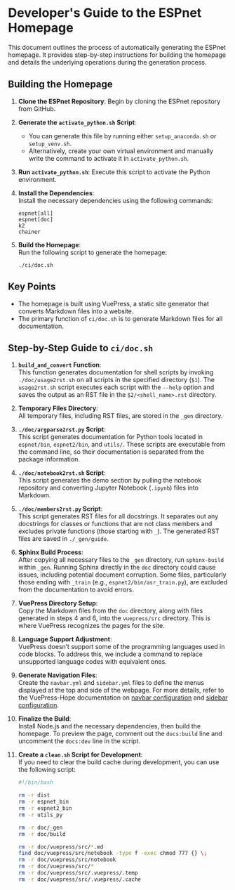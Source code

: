 
# Developer's Guide to the ESPnet Homepage

This document outlines the process of automatically generating the ESPnet homepage. It provides step-by-step instructions for building the homepage and details the underlying operations during the generation process.

## Building the Homepage

1. **Clone the ESPnet Repository**: Begin by cloning the ESPnet repository from GitHub.

2. **Generate the `activate_python.sh` Script**:  
   - You can generate this file by running either `setup_anaconda.sh` or `setup_venv.sh`.
   - Alternatively, create your own virtual environment and manually write the command to activate it in `activate_python.sh`.

3. **Run `activate_python.sh`**: Execute this script to activate the Python environment.

4. **Install the Dependencies**:  
   Install the necessary dependencies using the following commands:
   ```
   espnet[all]
   espnet[doc]
   k2
   chainer
   ```

5. **Build the Homepage**:  
   Run the following script to generate the homepage:
   ```
   ./ci/doc.sh
   ```

## Key Points

- The homepage is built using VuePress, a static site generator that converts Markdown files into a website.
- The primary function of `ci/doc.sh` is to generate Markdown files for all documentation.

## Step-by-Step Guide to `ci/doc.sh`

1. **`build_and_convert` Function**:  
   This function generates documentation for shell scripts by invoking `./doc/usage2rst.sh` on all scripts in the specified directory (`$1`). The `usage2rst.sh` script executes each script with the `--help` option and saves the output as an RST file in the `$2/<shell_name>.rst` directory.

2. **Temporary Files Directory**:  
   All temporary files, including RST files, are stored in the `_gen` directory.

3. **`./doc/argparse2rst.py` Script**:  
   This script generates documentation for Python tools located in `espnet/bin`, `espnet2/bin`, and `utils/`. These scripts are executable from the command line, so their documentation is separated from the package information.

4. **`./doc/notebook2rst.sh` Script**:  
   This script generates the demo section by pulling the notebook repository and converting Jupyter Notebook (`.ipynb`) files into Markdown.

5. **`./doc/members2rst.py` Script**:  
   This script generates RST files for all docstrings. It separates out any docstrings for classes or functions that are not class members and excludes private functions (those starting with `_`). The generated RST files are saved in `./_gen/guide`.

6. **Sphinx Build Process**:  
   After copying all necessary files to the `_gen` directory, run `sphinx-build` within `_gen`. Running Sphinx directly in the `doc` directory could cause issues, including potential document corruption. Some files, particularly those ending with `_train` (e.g., `espnet2/bin/asr_train.py`), are excluded from the documentation to avoid errors.

7. **VuePress Directory Setup**:  
   Copy the Markdown files from the `doc` directory, along with files generated in steps 4 and 6, into the `vuepress/src` directory. This is where VuePress recognizes the pages for the site.

8. **Language Support Adjustment**:  
   VuePress doesn’t support some of the programming languages used in code blocks. To address this, we include a command to replace unsupported language codes with equivalent ones.

9. **Generate Navigation Files**:  
   Create the `navbar.yml` and `sidebar.yml` files to define the menus displayed at the top and side of the webpage. For more details, refer to the VuePress-Hope documentation on [navbar configuration](https://theme-hope.vuejs.press/config/theme/layout.html#navbar-config) and [sidebar configuration](https://theme-hope.vuejs.press/config/theme/layout.html#sidebar-config).

10. **Finalize the Build**:  
    Install Node.js and the necessary dependencies, then build the homepage. To preview the page, comment out the `docs:build` line and uncomment the `docs:dev` line in the script.

11. **Create a `clean.sh` Script for Development**:  
    If you need to clear the build cache during development, you can use the following script:
    ```bash
    #!/bin/bash

    rm -r dist
    rm -r espnet_bin
    rm -r espnet2_bin
    rm -r utils_py

    rm -r doc/_gen
    rm -r doc/build

    rm -r doc/vuepress/src/*.md
    find doc/vuepress/src/notebook -type f -exec chmod 777 {} \;
    rm -r doc/vuepress/src/notebook
    rm -r doc/vuepress/src/*
    rm -r doc/vuepress/src/.vuepress/.temp
    rm -r doc/vuepress/src/.vuepress/.cache
    ```

